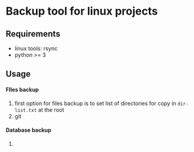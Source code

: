 # Backup tool for linux projects

## Requirements
+ linux tools: rsync
+ python >= 3
  
## Usage

#### FIles backup
1. first option for files backup is to set list of directories for copy in ```dir-list.txt``` at the root
2. git
   
#### Database backup
1. 